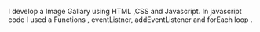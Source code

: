 I develop a Image Gallary using HTML ,CSS and Javascript. In javascript code I used a  Functions , eventListner, addEventListener and forEach loop .

